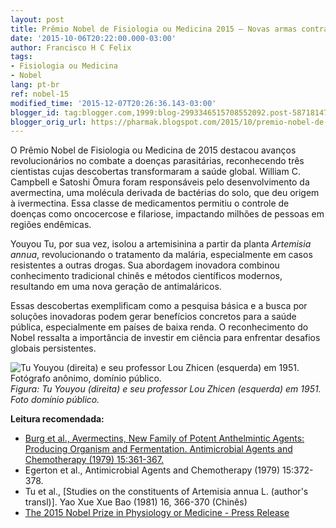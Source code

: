 ```yaml
---
layout: post
title: Prêmio Nobel de Fisiologia ou Medicina 2015 – Novas armas contra parasitoses e malária
date: '2015-10-06T20:22:00.000-03:00'
author: Francisco H C Felix
tags:
- Fisiologia ou Medicina
- Nobel
lang: pt-br
ref: nobel-15
modified_time: '2015-12-07T20:26:36.143-03:00'
blogger_id: tag:blogger.com,1999:blog-2993346515708552092.post-5871814733024746877
blogger_orig_url: https://pharmak.blogspot.com/2015/10/premio-nobel-de-fisiologia-e-medicina.html
---
```


O Prêmio Nobel de Fisiologia ou Medicina de 2015 destacou avanços revolucionários no combate a doenças parasitárias, reconhecendo três cientistas cujas descobertas transformaram a saúde global. William C. Campbell e Satoshi Ōmura foram responsáveis pelo desenvolvimento da avermectina, uma molécula derivada de bactérias do solo, que deu origem à ivermectina. Essa classe de medicamentos permitiu o controle de doenças como oncocercose e filariose, impactando milhões de pessoas em regiões endêmicas.
  <!--more-->

Youyou Tu, por sua vez, isolou a artemisinina a partir da planta _Artemisia annua_, revolucionando o tratamento da malária, especialmente em casos resistentes a outras drogas. Sua abordagem inovadora combinou conhecimento tradicional chinês e métodos científicos modernos, resultando em uma nova geração de antimaláricos.

Essas descobertas exemplificam como a pesquisa básica e a busca por soluções inovadoras podem gerar benefícios concretos para a saúde pública, especialmente em países de baixa renda. O reconhecimento do Nobel ressalta a importância de investir em ciência para enfrentar desafios globais persistentes.

![Tu Youyou (direita) e seu professor Lou Zhicen (esquerda) em 1951. Fotógrafo anônimo, domínio público.](https://upload.wikimedia.org/wikipedia/commons/c/c1/Tu_Youyou_in_1950s.jpg)
_Figura: Tu Youyou (direita) e seu professor Lou Zhicen (esquerda) em 1951. Foto domínio público._

**Leitura recomendada:**

- [Burg et al., Avermectins, New Family of Potent Anthelmintic Agents: Producing Organism and Fermentation. Antimicrobial Agents and Chemotherapy (1979) 15:361-367.](https://www.ncbi.nlm.nih.gov/pmc/articles/PMC352666/pdf/aac00273-0045.pdf)
- Egerton et al., Antimicrobial Agents and Chemotherapy (1979) 15:372-378.
- Tu et al., [Studies on the constituents of Artemisia annua L. (author's transl)]. Yao Xue Xue Bao (1981) 16, 366-370 (Chinês)
- [The 2015 Nobel Prize in Physiology or Medicine - Press Release](https://www.nobelprize.org/nobel_prizes/medicine/laureates/2015/press.html)
